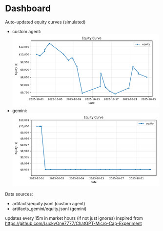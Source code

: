 # Dashboard

Auto-updated equity curves (simulated)

- custom agent: ![Equity Curve](artifacts/equity.png?v=045a73b)
- gemini: ![Equity Curve (Gemini)](artifacts_gemini/equity.png?v=045a73b)

Data sources:
- artifacts/equity.jsonl (custom agent)
- artifacts_gemini/equity.jsonl (gemini)

updates every 15m in market hours (if not just ignores)
inspired from https://github.com/LuckyOne7777/ChatGPT-Micro-Cap-Experiment